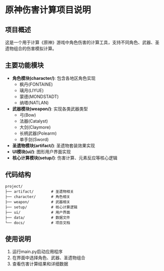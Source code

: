 # 原神伤害计算项目说明

## 项目概述
这是一个用于计算《原神》游戏中角色伤害的计算工具，支持不同角色、武器、圣遗物组合的伤害模拟计算。

## 主要功能模块
- **角色模块(character/)**: 包含各地区角色实现
  - 枫丹(FONTAINE)
  - 璃月(LIYUE) 
  - 蒙德(MONDSTADT)
  - 纳塔(NATLAN)
- **武器模块(weapon/)**: 实现各类武器类型
  - 弓(Bow)
  - 法器(Catalyst)
  - 大剑(Claymore) 
  - 长柄武器(Polearm)
  - 单手剑(Sword)
- **圣遗物模块(artifact/)**: 圣遗物套装效果实现
- **UI模块(ui/)**: 图形用户界面实现
- **核心计算模块(setup/)**: 伤害计算、元素反应等核心逻辑

## 代码结构
```
project/
├── artifact/        # 圣遗物相关
├── character/       # 角色相关 
├── weapon/          # 武器相关
├── setup/           # 核心计算逻辑
├── ui/              # 用户界面
├── data/            # 数据文件
└── docs/            # 项目文档
```

## 使用说明
1. 运行main.py启动应用程序
2. 在界面中选择角色、武器、圣遗物组合
3. 查看伤害计算结果和详细数据
